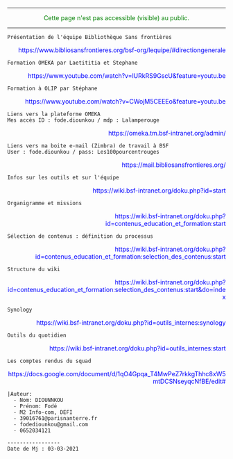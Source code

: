 -----------------------------------------------------------------------------
<p style='color:green' align='center'>
Cette page n'est pas accessible (visible) au public.
</p>

-----------------------------------------------------------------------------
```
Présentation de l'équipe Bibliothèque Sans frontières
```
<p style='color:blue' align='right'>
https://www.bibliosansfrontieres.org/bsf-org/lequipe/#directiongenerale
</p>


```
Formation OMEKA par Laetititia et Stephane 
```
<p style='color:blue' align='right'>
https://www.youtube.com/watch?v=lURkRS9GscU&feature=youtu.be
</p>

```
Formation à OLIP par Stéphane
```
<p style='color:blue' align='right'>
https://www.youtube.com/watch?v=CWojM5CEEEo&feature=youtu.be
</p>

```
Liens vers la plateforme OMEKA
Mes accès ID : fode.diounkou / mdp : Lalamperouge
```
<p style='color:blue' align='right'>
 https://omeka.tm.bsf-intranet.org/admin/
 </p>

```
Liens vers ma boite e-mail (Zimbra) de travail à BSF
User : fode.diounkou / pass: Les100pourcentrouges
```
<p style='color:blue' align='right'>
https://mail.bibliosansfrontieres.org/
 </p>

```
Infos sur les outils et sur l'équipe 
```
<p style='color:blue' align='right'>
https://wiki.bsf-intranet.org/doku.php?id=start 
</p>

```
Organigramme et missions
```
<p style='color:blue' align='right'>
https://wiki.bsf-intranet.org/doku.php?id=contenus_education_et_formation:start
</p>

```
Sélection de contenus : définition du processus
```
<p style='color:blue' align='right'>
 https://wiki.bsf-intranet.org/doku.php?id=contenus_education_et_formation:selection_des_contenus:start
</p>

```
Structure du wiki
```
<p style='color:blue' align='right'>
https://wiki.bsf-intranet.org/doku.php?id=contenus_education_et_formation:selection_des_contenus:start&do=index
</p>

```
Synology
```
<p style='color:blue' align='right'>
https://wiki.bsf-intranet.org/doku.php?id=outils_internes:synology
</p>

```
Outils du quotidien
```
<p style='color:blue' align='right'>
https://wiki.bsf-intranet.org/doku.php?id=outils_internes:start
</p>

```
Les comptes rendus du squad
```
<p style='color:blue' align='right'>
https://docs.google.com/document/d/1qO4Gpqa_T4MwPeZ7rkkgThhc8xW5mtDCSNseyqcNfBE/edit#
</p>


```
|Auteur:
  - Nom: DIOUNNKOU
  - Prénom: Fodé
  - M2 Info-com, DEFI
  - 39016761@parisnanterre.fr
  - fodediounkou@gmail.com
  - 0652034121
  
-----------------
Date de Mj : 03-03-2021


